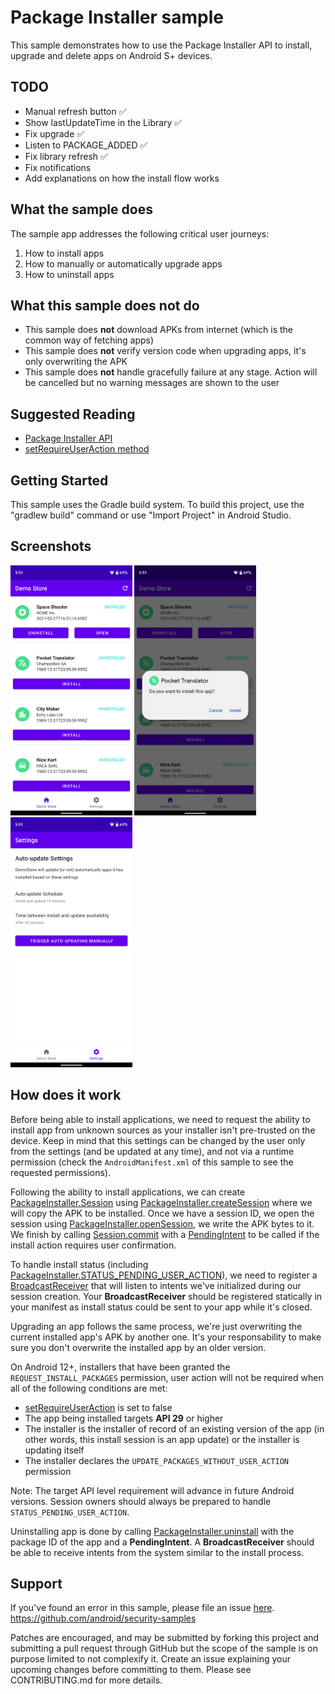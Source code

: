 # Package Installer sample

This sample demonstrates how to use the Package Installer API to install, upgrade and delete apps on
Android S+ devices.

## TODO
- Manual refresh button ✅
- Show lastUpdateTime in the Library ✅
- Fix upgrade ✅
- Listen to PACKAGE_ADDED ✅
- Fix library refresh ✅
- Fix notifications
- Add explanations on how the install flow works

## What the sample does

The sample app addresses the following critical user journeys:
1. How to install apps
2. How to manually or automatically upgrade apps
3. How to uninstall apps

## What this sample does not do

- This sample does **not** download APKs from internet (which is the common way of fetching apps)
- This sample does **not** verify version code when upgrading apps, it's only overwriting the APK
- This sample does **not** handle gracefully failure at any stage. Action will be cancelled but no 
warning messages are shown to the user

## Suggested Reading

- [Package Installer API](https://developer.android.com/reference/kotlin/android/content/pm/PackageInstaller)
- [setRequireUserAction method](https://developer.android.com/reference/kotlin/android/content/pm/PackageInstaller.SessionParams#setinstallreason)

## Getting Started

This sample uses the Gradle build system. To build this project, use the "gradlew build" command or 
use "Import Project" in Android Studio.

## Screenshots

<img src="screenshots/library.png" height="400" alt="Screenshot showing the list of apps in the store"/> <img src="screenshots/install-app.png" height="400" alt="Screenshot showing the install dialog"/> <img src="screenshots/settings.png" height="400" alt="Screenshot showing the settings screen"/> 

## How does it work
Before being able to install applications, we need to request the ability to install app from 
unknown sources as your installer isn't pre-trusted on the device. Keep in mind that this settings
can be changed by the user only from the settings (and be updated at any time), and not via a 
runtime permission (check the `AndroidManifest.xml` of this sample to see the requested permissions).

Following the ability to install applications, we can create [PackageInstaller.Session][1] using 
[PackageInstaller.createSession][2] where we will copy the APK to be installed. Once we have a 
session ID, we open the session using [PackageInstaller.openSession][3], we write the APK bytes to 
it. We finish by calling [Session.commit][4] with a [PendingIntent][5] to be called if the install 
action requires user confirmation.

To handle install status (including [PackageInstaller.STATUS_PENDING_USER_ACTION][6]), we need to 
register a [BroadcastReceiver][7] that will listen to intents we've initialized during our session
creation. Your **BroadcastReceiver** should be registered statically in your manifest as install 
status could be sent to your app while it's closed.

Upgrading an app follows the same process, we're just overwriting the current installed app's APK by 
another one. It's your responsability to make sure you don't overwrite the installed app by an older 
version.

On Android 12+, installers that have been granted the `REQUEST_INSTALL_PACKAGES` permission, user 
action will not be required when all of the following conditions are met:

* [setRequireUserAction][8] is set to false
* The app being installed targets **API 29** or higher
* The installer is the installer of record of an existing version of the app (in other words, this 
install session is an app update) or the installer is updating itself
* The installer declares the `UPDATE_PACKAGES_WITHOUT_USER_ACTION` permission

Note: The target API level requirement will advance in future Android versions. Session owners 
should always be prepared to handle `STATUS_PENDING_USER_ACTION`.

Uninstalling app is done by calling [PackageInstaller.uninstall][9] with the package ID of the app 
and a **PendingIntent**. A **BroadcastReceiver** should be able to receive intents from the system 
similar to the install process.

[1]: https://developer.android.com/reference/kotlin/android/content/pm/PackageInstaller.Session
[2]: https://developer.android.com/reference/kotlin/android/content/pm/PackageInstaller#createsession
[3]: https://developer.android.com/reference/kotlin/android/content/pm/PackageInstaller#openSession(kotlin.Int)
[4]: https://developer.android.com/reference/kotlin/android/content/pm/PackageInstaller.Session#commit
[5]: https://developer.android.com/reference/kotlin/android/app/PendingIntent
[6]: https://developer.android.com/reference/kotlin/android/content/pm/PackageInstaller#status_pending_user_action
[7]: https://developer.android.com/reference/kotlin/android/content/BroadcastReceiver
[8]: https://developer.android.com/reference/kotlin/android/content/pm/PackageInstaller.SessionParams#setRequireUserAction(kotlin.Boolean)
[9]: https://developer.android.com/reference/kotlin/android/content/pm/PackageInstaller#uninstall

## Support

If you've found an error in this sample, please file an issue [here](https://github.com/android/security-samples/issues).
https://github.com/android/security-samples

Patches are encouraged, and may be submitted by forking this project and submitting a pull request 
through GitHub but the scope of the sample is on purpose limited to not complexify it. Create an 
issue explaining your upcoming changes before committing to them. Please see CONTRIBUTING.md for 
more details.
